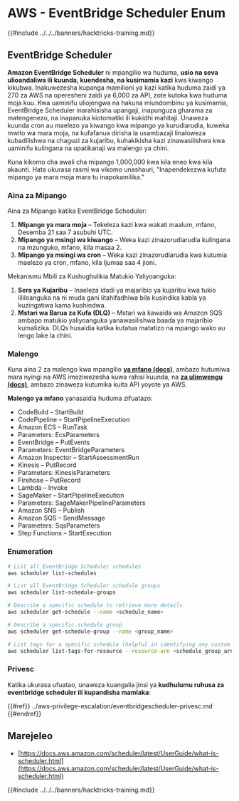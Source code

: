 # AWS - EventBridge Scheduler Enum

{{#include ../../../banners/hacktricks-training.md}}

## EventBridge Scheduler

**Amazon EventBridge Scheduler** ni mpangilio wa huduma, **usio na seva ulioandaliwa ili kuunda, kuendesha, na kusimamia kazi** kwa kiwango kikubwa. Inakuwezesha kupanga mamilioni ya kazi katika huduma zaidi ya 270 za AWS na operesheni zaidi ya 6,000 za API, zote kutoka kwa huduma moja kuu. Kwa uaminifu uliojengwa na hakuna miundombinu ya kusimamia, EventBridge Scheduler inarahisisha upangaji, inapunguza gharama za matengenezo, na inapanuka kiotomatiki ili kukidhi mahitaji. Unaweza kuunda cron au maelezo ya kiwango kwa mipango ya kurudiarudia, kuweka mwito wa mara moja, na kufafanua dirisha la usambazaji linaloweza kubadilishwa na chaguzi za kujaribu, kuhakikisha kazi zinawasilishwa kwa uaminifu kulingana na upatikanaji wa malengo ya chini.

Kuna kikomo cha awali cha mipango 1,000,000 kwa kila eneo kwa kila akaunti. Hata ukurasa rasmi wa vikomo unashauri, "Inapendekezwa kufuta mipango ya mara moja mara tu inapokamilika."

### Aina za Mipango

Aina za Mipango katika EventBridge Scheduler:

1. **Mipango ya mara moja** – Tekeleza kazi kwa wakati maalum, mfano, Desemba 21 saa 7 asubuhi UTC.
2. **Mipango ya msingi wa kiwango** – Weka kazi zinazorudiarudia kulingana na mzunguko, mfano, kila masaa 2.
3. **Mipango ya msingi wa cron** – Weka kazi zinazorudiarudia kwa kutumia maelezo ya cron, mfano, kila Ijumaa saa 4 jioni.

Mekanismu Mbili za Kushughulikia Matukio Yaliyoanguka:

1. **Sera ya Kujaribu** – Inaeleza idadi ya majaribio ya kujaribu kwa tukio lililoanguka na ni muda gani litahifadhiwa bila kusindika kabla ya kuzingatiwa kama kushindwa.
2. **Mstari wa Barua za Kufa (DLQ)** – Mstari wa kawaida wa Amazon SQS ambapo matukio yaliyoanguka yanawasilishwa baada ya majaribio kumalizika. DLQs husaidia katika kutatua matatizo na mpango wako au lengo lake la chini.

### Malengo

Kuna aina 2 za malengo kwa mpangilio [**ya mfano (docs)**](https://docs.aws.amazon.com/scheduler/latest/UserGuide/managing-targets-templated.html), ambazo hutumiwa mara nyingi na AWS imeziwezesha kuwa rahisi kuunda, na [**za ulimwengu (docs)**](https://docs.aws.amazon.com/scheduler/latest/UserGuide/managing-targets-universal.html), ambazo zinaweza kutumika kuita API yoyote ya AWS.

**Malengo ya mfano** yanasaidia huduma zifuatazo:

- CodeBuild – StartBuild
- CodePipeline – StartPipelineExecution
- Amazon ECS – RunTask
- Parameters: EcsParameters
- EventBridge – PutEvents
- Parameters: EventBridgeParameters
- Amazon Inspector – StartAssessmentRun
- Kinesis – PutRecord
- Parameters: KinesisParameters
- Firehose – PutRecord
- Lambda – Invoke
- SageMaker – StartPipelineExecution
- Parameters: SageMakerPipelineParameters
- Amazon SNS – Publish
- Amazon SQS – SendMessage
- Parameters: SqsParameters
- Step Functions – StartExecution

### Enumeration
```bash
# List all EventBridge Scheduler schedules
aws scheduler list-schedules

# List all EventBridge Scheduler schedule groups
aws scheduler list-schedule-groups

# Describe a specific schedule to retrieve more details
aws scheduler get-schedule --name <schedule_name>

# Describe a specific schedule group
aws scheduler get-schedule-group --name <group_name>

# List tags for a specific schedule (helpful in identifying any custom tags or permissions)
aws scheduler list-tags-for-resource --resource-arn <schedule_group_arn>
```
### Privesc

Katika ukurasa ufuatao, unaweza kuangalia jinsi ya **kudhulumu ruhusa za eventbridge scheduler ili kupandisha mamlaka**:

{{#ref}}
../aws-privilege-escalation/eventbridgescheduler-privesc.md
{{#endref}}

## Marejeleo

- [https://docs.aws.amazon.com/scheduler/latest/UserGuide/what-is-scheduler.html](https://docs.aws.amazon.com/scheduler/latest/UserGuide/what-is-scheduler.html)

{{#include ../../../banners/hacktricks-training.md}}
